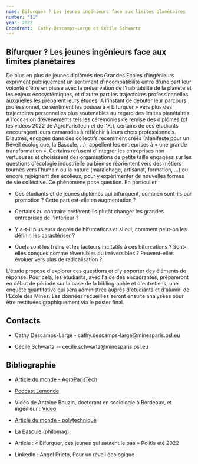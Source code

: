 ```yaml
---
name: Bifurquer ? Les jeunes ingénieurs face aux limites planétaires
number: "11"
year: 2022
Encadrant:  Cathy Descamps-Large et Cécile Schwartz
---
```


## Bifurquer ? Les jeunes ingénieurs face aux limites planétaires

De plus en plus de jeunes diplômés des Grandes Ecoles d'ingénieurs
expriment publiquement un sentiment d'incompatibilité entre d'une part
leur volonté d'être en phase avec la préservation de l'habitabilité de
la planète et les enjeux écosystémiques, et d'autre part les
trajectoires professionnelles auxquelles les préparent leurs études. A
l'instant de débuter leur parcours professionnel, ce sentiment les
pousse à « bifurquer » vers plus des trajectoires personnelles plus
soutenables au regard des limites planétaires. A l'occasion d'événements
tels les cérémonies de remise des diplômes (cf les vidéos 2022 de
AgroParisTech et de l'X.), certains de ces étudiants encouragent leurs
camarades à réfléchir à leurs choix professionnels. D'autres, engagés
dans des collectifs récemment créés (Manifeste pour un Réveil
écologique, la Bascule, \...), appellent les entreprises à « une grande
transformation ». Certains refusent d'intégrer les entreprises non
vertueuses et choisissent des organisations de petite taille engagées
sur les questions d'écologie industrielle ou bien se réorientent vers
des métiers tournés vers l'humain ou la nature (maraîchage, artisanat,
formation, \...) ou encore rejoignent des écolieux, pour y expérimenter
de nouvelles formes de vie collective. Ce phénomène pose question. En
particulier :

-   Ces étudiants et de jeunes diplômés qui bifurquent, combien sont-ils par promotion ? Cette part est-elle en augmentation ?

-   Certains au contraire préfèrent-ils plutôt changer les grandes entreprises de l'intérieur ?

-   Y a-t-il plusieurs degrés de bifurcations et si oui, comment peut-on les définir, les caractériser ?

-   Quels sont les freins et les facteurs incitatifs à ces bifurcations ? Sont-elles conçues comme réversibles ou irréversibles ? Peuvent-elles évoluer vers plus de radicalisation ?

L'étude propose d'explorer ces questions et d'y apporter des éléments de
réponse. Pour cela, les étudiants, avec l'aide des encadrantes,
prépareront en début de période sur la base de la bibliographie et
d\'entretiens, une enquête quantitative qui sera administrée auprès
d'étudiants et d'alumni de l'Ecole des Mines. Les données recueillies
seront ensuite analysées pour être restituées graphiquement via le
poster final.

## Contacts

-   Cathy Descamps-Large - cathy.descamps-large\@minesparis.psl.eu

-   Cécile Schwartz -- cecile.schwartz\@minesparis.psl.eu

## Bibliographie

-   [Article du monde - AgroParisTech](https://www.lemonde.fr/planete/article/2022/05/11/des-etudiants-d-agroparistech-appellent-a-deserter-des-emplois-destructeurs_6125644_3244.html)

-   [Podcast Lemonde](https://www.lemonde.fr/podcasts/article/2022/05/25/les-deserteurs-ces-diplomes-qui-changent-radicalement-de-vie-pour-preserver-la-planete_6127567_5463015.html)  

-   Vidéo de Antoine Bouzin, doctorant en sociologie à Bordeaux, et ingénieur : [Video](https://www.youtube.com/watch?v=dtgzPaVU4ec)

-   [Article du monde - polytechnique](https://www.lemonde.fr/campus/article/2022/06/25/a-polytechnique-et-a-sciences-po-vent-de-contestation-lors-des-remises-de-diplomes-face-a-l-urgence-climatique-et-sociale_6132043_4401467.html)

-   [La Bascule (philomag)](https://www.philomag.com/livres/basculons-dans-un-monde-vivable)

-   Article : « Bifurquer, ces jeunes qui sautent le pas » Politis été 2022

-   LinkedIn : Angel Prieto, Pour un réveil écologique
